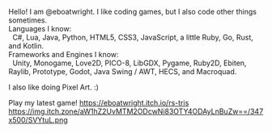 Hello! I am @eboatwright. I like coding games, but I also code other things sometimes. <br />
Languages I know: <br />
&nbsp;&nbsp;C#, Lua, Java, Python, HTML5, CSS3, JavaScript, a little Ruby, Go, Rust, and Kotlin. <br />
Frameworks and Engines I know: <br />
&nbsp;&nbsp;Unity, Monogame, Love2D, PICO-8, LibGDX, Pygame, Ruby2D, Ebiten, Raylib, Prototype, Godot, Java Swing / AWT, HECS, and Macroquad.

I also like doing Pixel Art. :)

Play my latest game!
https://eboatwright.itch.io/rs-tris
https://img.itch.zone/aW1hZ2UvMTM2ODcwNi83OTY4ODAyLnBuZw==/347x500/SVYtuL.png
